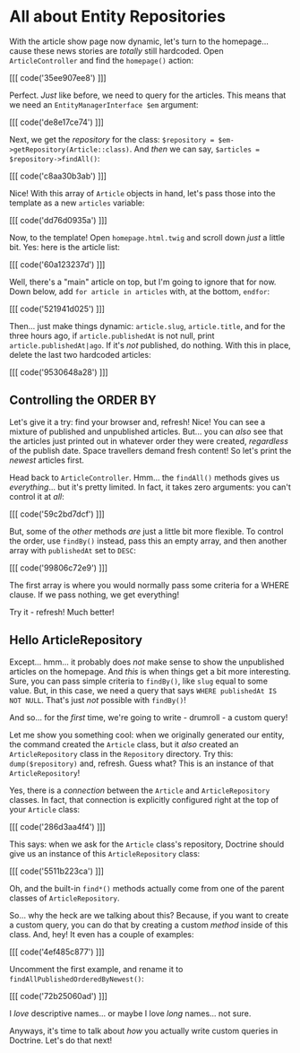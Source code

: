 # All about Entity Repositories

With the article show page now dynamic, let's turn to the homepage... cause these
news stories are *totally* still hardcoded. Open `ArticleController` and find the
`homepage()` action:

[[[ code('35ee907ee8') ]]]

Perfect. *Just* like before, we need to query for the articles. This means that we need
an `EntityManagerInterface $em` argument:

[[[ code('de8e17ce74') ]]]

Next, we get the *repository* for the class: `$repository = $em->getRepository(Article::class)`.
And *then* we can say, `$articles = $repository->findAll()`:

[[[ code('c8aa30b3ab') ]]]

Nice! With this array of `Article` objects in hand, let's pass those into the template
as a new `articles` variable:

[[[ code('dd76d0935a') ]]]

Now, to the template! Open `homepage.html.twig` and scroll down *just* a little
bit. Yes: here is the article list:

[[[ code('60a123237d') ]]]

Well, there's a "main" article on top, but I'm going to ignore that for now. Down
below, add `for article in articles` with, at the bottom, `endfor`:

[[[ code('521941d025') ]]]

Then... just make things dynamic: `article.slug`, `article.title`, and for the
three hours ago, if `article.publishedAt` is not null, print `article.publishedAt|ago`.
If it's *not* published, do nothing. With this in place, delete the last two
hardcoded articles:

[[[ code('9530648a28') ]]]

## Controlling the ORDER BY

Let's give it a try: find your browser and, refresh! Nice! You can see a mixture
of published and unpublished articles. But... you can *also* see that the articles
just printed out in whatever order they were created, *regardless* of the publish
date. Space travellers demand fresh content! So let's print the *newest* articles
first.

Head back to `ArticleController`. Hmm... the `findAll()` methods gives us
*everything*... but it's pretty limited. In fact, it takes zero arguments: you
can't control it at *all*:

[[[ code('59c2bd7dcf') ]]]

But, some of the *other* methods *are* just a little bit more flexible. To control
the order, use `findBy()` instead, pass this an empty array, and then another array
with `publishedAt` set to `DESC`:

[[[ code('99806c72e9') ]]]

The first array is where you would normally pass some criteria for a WHERE clause.
If we pass nothing, we get everything!

Try it - refresh! Much better!

## Hello ArticleRepository

Except... hmm... it probably does *not* make sense to show the unpublished articles
on the homepage. And *this* is when things get a bit more interesting. Sure, you
can pass simple criteria to `findBy()`, like `slug` equal to some value. But, in
this case, we need a query that says `WHERE publishedAt IS NOT NULL`. That's just
*not* possible with `findBy()`!

And so... for the *first* time, we're going to write - drumroll - a custom query!

Let me show you something cool: when we originally generated our entity, the command
created the `Article` class, but it *also* created an `ArticleRepository` class
in the `Repository` directory. Try this: `dump($repository)` and, refresh. Guess what?
This is an instance of that `ArticleRepository`!

Yes, there is a *connection* between the `Article` and `ArticleRepository` classes.
In fact, that connection is explicitly configured right at the top of your `Article`
class:

[[[ code('286d3aa4f4') ]]]

This says: when we ask for the `Article` class's repository, Doctrine should
give us an instance of this `ArticleRepository` class:

[[[ code('5511b223ca') ]]]

Oh, and the built-in `find*()` methods actually come from one of the parent classes
of `ArticleRepository`.

So... why the heck are we talking about this? Because, if you want to create a
custom query, you can do that by creating a custom *method* inside of this class.
And, hey! It even has a couple of examples:

[[[ code('4ef485c877') ]]]

Uncomment the first example, and rename it to `findAllPublishedOrderedByNewest()`:

[[[ code('72b25060ad') ]]]

I *love* descriptive names... or maybe I love *long* names... not sure.

Anyways, it's time to talk about *how* you actually write custom queries in Doctrine.
Let's do that next!
